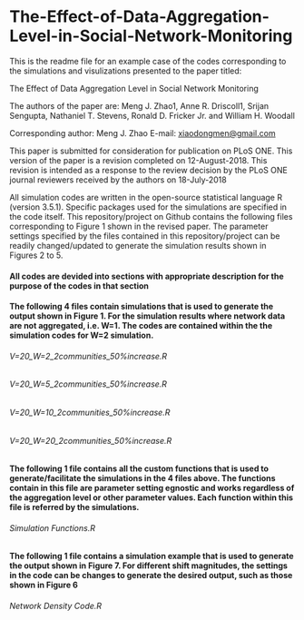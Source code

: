 # The-Effect-of-Data-Aggregation-Level-in-Social-Network-Monitoring

This is the readme file for an example case of the codes corresponding to the simulations and visulizations presented to the paper titled:

The Effect of Data Aggregation Level in Social Network Monitoring

The authors of the paper are: 
Meng J. Zhao1, Anne R. Driscoll1, Srijan Sengupta, Nathaniel T. Stevens, Ronald D. Fricker Jr. and William H. Woodall


Corresponding author: Meng J. Zhao
E-mail: xiaodongmen@gmail.com


This paper is submitted for consideration for publication on PLoS ONE.
This version of the paper is a revision completed on 12-August-2018. This revision is intended as a response to the review decision by the PLoS ONE journal reviewers received by the authors on 18-July-2018

All simulation codes are written in the open-source statistical language R (version 3.5.1). Specific packages used for the simulations are specified in the code itself. 
This repository/project on Github contains the following files corresponding to Figure 1 shown in the revised paper.
The parameter settings specified by the files contained in this repository/project can be readily changed/updated to generate the simulation results shown in Figures 2 to 5. 

#### All codes are devided into sections with appropriate description for the purpose of the codes in that section


#### The following 4 files contain simulations that is used to generate the output shown in Figure 1. For the simulation results where network data are not aggregated, i.e. W=1. The codes are contained within the the simulation codes for W=2 simulation.
###### V=20_W=2_2communities_50%increase.R
###### V=20_W=5_2communities_50%increase.R
###### V=20_W=10_2communities_50%increase.R
###### V=20_W=20_2communities_50%increase.R

#### The following 1 file contains all the custom functions that is used to generate/facilitate the simulations in the 4 files above. The functions contain in this file are parameter setting egnostic and works regardless of the aggregation level or other parameter values. Each function within this file is referred by the simulations.
###### Simulation Functions.R

#### The following 1 file contains a simulation example that is used to generate the output shown in Figure 7. For different shift magnitudes, the settings in the code can be changes to generate the desired output, such as those shown in Figure 6
###### Network Density Code.R
